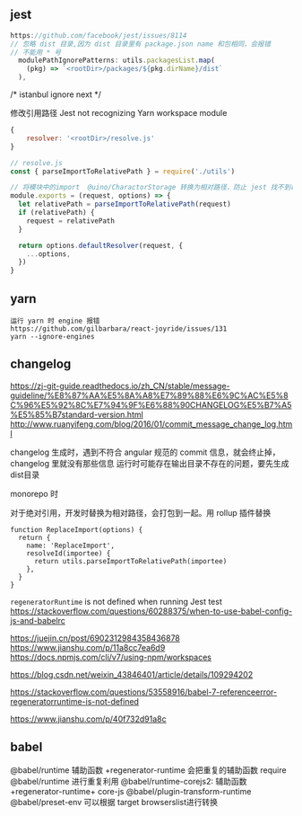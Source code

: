## jest

```js
https://github.com/facebook/jest/issues/8114
// 忽略 dist 目录,因为 dist 目录里有 package.json name 和包相同，会报错
// 不能用 * 号
  modulePathIgnorePatterns: utils.packagesList.map(
    (pkg) => `<rootDir>/packages/${pkg.dirName}/dist`
  ),
```

/* istanbul ignore next */


修改引用路径
Jest not recognizing Yarn workspace module
```js
{
	resolver: '<rootDir>/resolve.js'
}

// resolve.js
const { parseImportToRelativePath } = require('./utils')

// 将模块中的import  @uino/CharactorStorage 转换为相对路径，防止 jest 找不到模块
module.exports = (request, options) => {
  let relativePath = parseImportToRelativePath(request)
  if (relativePath) {
    request = relativePath
  }

  return options.defaultResolver(request, {
    ...options,
  })
}
```

## yarn

```
运行 yarn 时 engine 报错
https://github.com/gilbarbara/react-joyride/issues/131
yarn --ignore-engines
```


## changelog

https://zj-git-guide.readthedocs.io/zh_CN/stable/message-guideline/%E8%87%AA%E5%8A%A8%E7%89%88%E6%9C%AC%E5%8C%96%E5%92%8C%E7%94%9F%E6%88%90CHANGELOG%E5%B7%A5%E5%85%B7standard-version.html
http://www.ruanyifeng.com/blog/2016/01/commit_message_change_log.html

changelog 生成时，遇到不符合 angular 规范的 commit 信息，就会终止掉，changelog 里就没有那些信息
运行时可能存在输出目录不存在的问题，要先生成dist目录


monorepo 时

对于绝对引用，开发时替换为相对路径，会打包到一起。用 rollup 插件替换

```
function ReplaceImport(options) {
  return {
    name: 'ReplaceImport',
    resolveId(importee) {
      return utils.parseImportToRelativePath(importee)
    },
  }
}
```


`regeneratorRuntime` is not defined when running Jest test
https://stackoverflow.com/questions/60288375/when-to-use-babel-config-js-and-babelrc

https://juejin.cn/post/6902312984358436878
https://www.jianshu.com/p/11a8cc7ea6d9
https://docs.npmjs.com/cli/v7/using-npm/workspaces

https://blog.csdn.net/weixin_43846401/article/details/109294202

https://stackoverflow.com/questions/53558916/babel-7-referenceerror-regeneratorruntime-is-not-defined


https://www.jianshu.com/p/40f732d91a8c


## babel

@babel/runtime 辅助函数 +regenerator-runtime
会把重复的辅助函数 require @babel/runtime 进行重复利用
@babel/runtime-corejs2: 辅助函数 +regenerator-runtime+ core-js
@babel/plugin-transform-runtime
@babel/preset-env 可以根据 target browserslist进行转换






